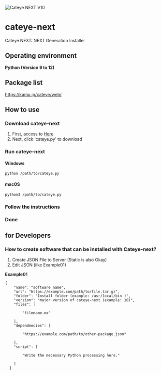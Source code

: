 ![Cateye NEXT V10](https://github.com/Kamu-JP/cateye-next/assets/124330624/be688667-a163-447f-a891-c1fa08eda1e7)

# cateye-next
Cateye NEXT: NEXT Generation Installer

## Operating environment

**Python (Version 9 to 12)**

## Package list
https://kamu.jp/cateye/web/

## How to use


### Download cateye-next

1. First, access to [Here](https://github.com/Kamu-JP/cateye-next/releases)
2. Next, click 'cateye.py' to download

### Run cateye-next

#### Windows
```
python /path/to/cateye.py
```

#### macOS
```
python3 /path/to/cateye.py
```

### Follow the instructions

### Done

## for Developers

### How to create software that can be installed with Cateye-next?

1. Create JSON File to Server (Static is also Okay)
2. Edit JSON (like Example01)

**Example01**
```
{
    "name": "software name",
    "url": "https://example.com/path/to/file.tar.gz",
    "folder": "Install folder (example: /usr/local/bin )",
    "version": "major version of cateye-next (example: 10)",
    "files": [

        "filename.ex"
    
    ],
    "dependencies": [

        "https://example.com/path/to/other-package.json"
  
    ],
    "script": [

        "Write the necessary Python processing here."
      
    ]
  }
```
